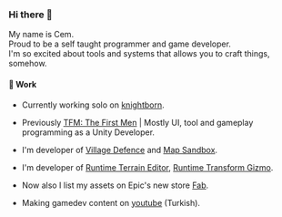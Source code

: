 ### Hi there 👋

My name is Cem.  
Proud to be a self taught programmer and game developer.  
I'm so excited about tools and systems that allows you to craft things, somehow.  

#### 🔭 Work 

* Currently working solo on [knightborn](https://store.steampowered.com/app/2748030/Knightborn/).
* Previously [TFM: The First Men](https://store.steampowered.com/app/700820/TFM_The_First_Men/) | Mostly UI, tool and gameplay programming as a Unity Developer.
* I'm developer of [Village Defence](https://cemuka.github.io/pinuscraft/village-defence.html) and [Map Sandbox](https://cemuka.itch.io/map-sandbox).

* I'm developer of [Runtime Terrain Editor](https://assetstore.unity.com/packages/tools/terrain/runtime-terrain-editor-222184), [Runtime Transform Gizmo](https://assetstore.unity.com/packages/tools/modeling/runtime-transform-gizmo-247603).
* Now also I list my assets on Epic's new store [Fab](https://www.fab.com/sellers/pinus%20craft).

* Making gamedev content on [youtube](https://www.youtube.com/@cemugurkaracam) (Turkish).
